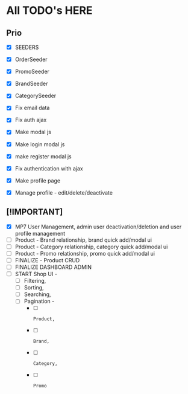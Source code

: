 # All TODO's HERE

## Prio

- [x] SEEDERS
- [x] OrderSeeder
- [x] PromoSeeder
- [x] BrandSeeder
- [x] CategorySeeder

- [x] Fix email data
- [x] Fix auth ajax
- [x] Make modal js
- [x] Make login modal js
- [x] make register modal js
- [x] Fix authentication with ajax
- [x] Make profile page
- [x] Manage profile - edit/delete/deactivate

## [!IMPORTANT]

- [x] MP7 User Management, admin user deactivation/deletion and user profile management
- [ ] Product - Brand relationship, brand quick add/modal ui
- [ ] Product - Category relationship, category quick add/modal ui
- [ ] Product - Promo relationship, promo quick add/modal ui
- [ ] FINALIZE - Product CRUD
- [ ] FINALIZE DASHBOARD ADMIN
- [ ] START Shop UI - 
    - [ ] Filtering, 
    - [ ] Sorting, 
    - [ ] Searching, 
    - [ ] Pagination - 
        - [ ]     Product, 
        - [ ]     Brand, 
        - [ ]     Category, 
        - [ ]     Promo


